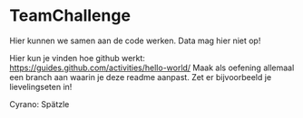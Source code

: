 # TeamChallenge
Hier kunnen we samen aan de code werken. Data mag hier niet op!

Hier kun je vinden hoe github werkt: https://guides.github.com/activities/hello-world/
Maak als oefening allemaal een branch aan waarin je deze readme aanpast. Zet er bijvoorbeeld je lievelingseten in!

Cyrano: Spätzle
